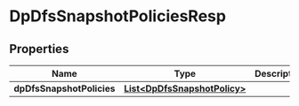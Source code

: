 # DpDfsSnapshotPoliciesResp

## Properties
Name | Type | Description | Notes
------------ | ------------- | ------------- | -------------
**dpDfsSnapshotPolicies** | [**List&lt;DpDfsSnapshotPolicy&gt;**](DpDfsSnapshotPolicy.md) |  | 
